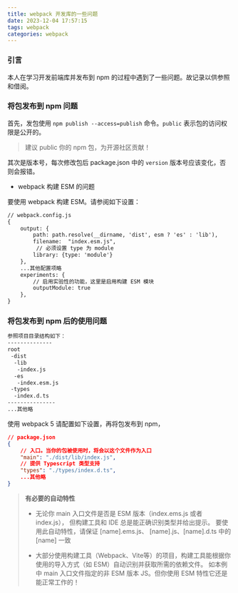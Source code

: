 ```yaml
---
title: webpack 开发库的一些问题
date: 2023-12-04 17:57:15
tags: webpack
categories: webpack
---
```


### 引言

本人在学习开发前端库并发布到 npm 的过程中遇到了一些问题。故记录以供参照和借阅。

### 将包发布到 npm 问题

首先，发包使用 `npm publish --access=publish` 命令。`public` 表示包的访问权限是公开的。
> 建议 public 你的 npm 包，为开源社区贡献！

其次是版本号，每次修改包后 package.json 中的 `version` 版本号应该变化，否则会报错。

* webpack 构建 ESM 的问题

要使用 webpack 构建 ESM。请参阅如下设置：
```txt
// webpack.config.js
{
    output: {
        path: path.resolve(__dirname, 'dist', esm ? 'es' : 'lib'),
        filename:  "index.esm.js",
         // 必须设置 type 为 module
        library: {type: 'module'}
    },
    ...其他配置项略
    experiments: {
        // 启用实验性的功能，这里是启用构建 ESM 模块
        outputModule: true
    },
}
```

### 将包发布到 npm 后的使用问题

```txt
参照项目目录结构如下：
--------------
root
 -dist
  -lib
   -index.js
  -es
   -index.esm.js
 -types
  -index.d.ts
---------------
...其他略
```

使用 webpack 5 请配置如下设置，再将包发布到 npm，
```json
// package.json
{
    // 入口。当你的包被使用时，将会以这个文件作为入口
    "main": "./dist/lib/index.js",
    // 提供 Typescript 类型支持
    "types": "./types/index.d.ts",
    ...其他略
}
```

> **有必要的自动特性**
> 
> * 无论你 main 入口文件是否是 ESM 版本（index.ems.js 或者 index.js），
>   但构建工具和 IDE 总是能正确识别类型并给出提示。
>   要使用此自动特性，请保证 [name].ems.js、 [name].js、[name].d.ts 中的 [name] 一致
> 
> * 大部分使用构建工具（Webpack、Vite等）的项目，构建工具能根据你使用的导入方式（如 ESM）自动识别并获取所需的依赖文件。
>   如本例中 main 入口文件指定的非 ESM 版本 JS。但你使用 ESM 特性它还是能正常工作的！
